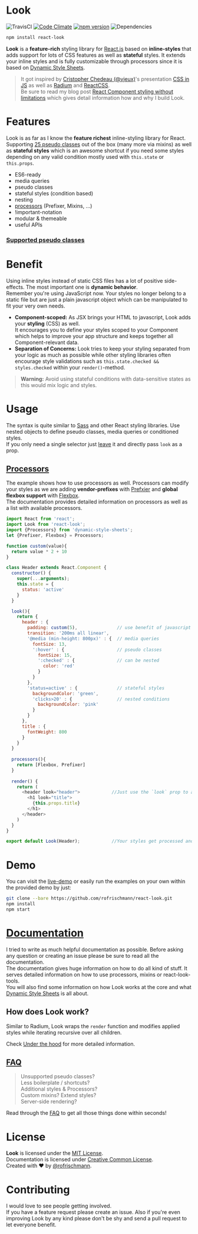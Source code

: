 # Look
![TravisCI](https://travis-ci.org/rofrischmann/react-look.svg?branch=develop) [![Code Climate](https://codeclimate.com/github/rofrischmann/react-look/badges/gpa.svg)](https://codeclimate.com/github/rofrischmann/react-look)
[![npm version](https://badge.fury.io/js/react-look.svg)](http://badge.fury.io/js/react-look)
![Dependencies](https://david-dm.org/rofrischmann/react-look.svg)
```sh
npm install react-look
```

**Look** is a **feature-rich** styling library for [React.js](https://facebook.github.io/react/) based on **inline-styles** that adds support for lots of CSS features as well as **stateful** styles. It extends your inline styles and is fully customizable through processors since it is based on [Dynamic Style Sheets](https://github.com/dynamicstylesheets).

> It got inspired by [Cristopher Chedeau (@vjeux)](https://twitter.com/vjeux)'s presentation [CSS in JS](https://speakerdeck.com/vjeux/react-css-in-js) as well as [Radium](http://projects.formidablelabs.com/radium/) and [ReactCSS](http://reactcss.com). <br>Be sure to read my blog post [React Component styling without limitations](https://medium.com/@rofrischmann/react-component-styling-without-limitations-84e5e776fd44) which gives detail information how and why I build Look.

# Features
Look is as far as I know the **feature richest** inline-styling library for React. <br>
Supporting [25 pseudo classes](docs/PseudoClasses.md) out of the box (many more via mixins) as well as **stateful styles** which is an awesome shortcut if you need some styles depending on any valid condition mostly used with `this.state` or `this.props`.
- ES6-ready
- media queries
- pseudo classes
- stateful styles (condition based)
- nesting
- [processors](docs/Processors.md) (Prefixer, Mixins, ...)
- !important-notation
- modular & themeable
- useful APIs 

### [Supported pseudo classes](docs/PseudoClasses.md#supportedpseudoclasses)
# Benefit
Using inline styles instead of static CSS files has a lot of positive side-effects. The most important one is **dynamic behavior**.<br>Remember you're using JavaScript now. Your styles no longer belong to a static file but are just a plain javascript object which can be manipulated to fit your very own needs.

* **Component-scoped:** 
As JSX brings your HTML to javascript, Look adds your **styling** (CSS) as well.<br>
It encourages you to define your styles scoped to your Component which helps to improve your app structure and keeps together all Component-relevant data.
* **Separation of Concerns:**
Look tries to keep your styling separated from your logic as much as possible while other styling libraries often encourage style validations such as `this.state.checked && styles.checked` within your `render()`-method.

> **Warning:** Avoid using stateful conditions with data-sensitive states as this would mix logic and styles.

# Usage
The syntax is quite similar to [Sass](http://sass-lang.com) and other React styling libraries. Use nested objects to define pseudo classes, media queries or conditioned styles. <br>
If you only need a single selector just [leave](docs/FAQ.md##3-look-shortcut) it and directly pass `look` as a prop.

## [Processors](docs/Processors.md)
The example shows how to use processors as well. Processors can modify your styles as we are adding **vendor-prefixes** with [Prefxier](https://github.com/dynamicstylesheets/DSS-Prefixer) and **global flexbox support** with [Flexbox](https://github.com/dynamicstylesheets/DSS-Flexbox). <br>
The documentation provides detailed information on processors as well as a list with available processors.

```javascript
import React from 'react';
import Look from 'react-look';
import {Processors} from 'dynamic-style-sheets';
let {Prefixer, Flexbox} = Processors;

function custom(value){
  return value * 2 + 10
}

class Header extends React.Component {
  constructor() {
    super(...arguments);
    this.state = {
      status: 'active'
    }
  }

  look(){
    return {
      header : {
        padding: custom(5),               // use benefit of javascript
        transition: '200ms all linear',
        '@media (min-height: 800px)' : {  // media queries
          fontSize: 13,
          ':hover' : {                    // pseudo classes
            fontSize: 15,
            ':checked' : {                // can be nested
              color: 'red'
            }
          }
        },
        'status=active' : {               // stateful styles
          backgroundColor: 'green',
          'clicks>20' : {                 // nested conditions
            backgroundColor: 'pink'       
          }
        }
      },
      title : {
        fontWeight: 800
      }
    }
  }
  
  processors(){
    return [Flexbox, Prefixer]
  }
  
  render() {
    return (
      <header look="header">            //Just use the `look` prop to apply styles
        <h1 look="title">
          {this.props.title}
        </h1>
      </header>
    )
  }
}

export default Look(Header);            //Your styles get processed and resolved here
```
# Demo 
You can visit the [live-demo](http://rofrischmann.de/react-look/) or  easily run the examples on your own within the provided demo by just:
```sh
git clone --bare https://github.com/rofrischmann/react-look.git
npm install
npm start
```

# [Documentation](docs/Docs.md#tableofcontents)
I tried to write as much helpful documentation as possible. Before asking any question or creating an issue please be sure to read all the documentation.<br>
The documentation gives huge information on how to do all kind of stuff. It serves detailed information on how to use processors, mixins or react-look-tools.<br>
You will also find some information on how Look works at the core and what [Dynamic Style Sheets](https://github.com/dynamicstylesheets) is all about.

## How does Look work?
Similar to Radium, Look wraps the `render` function and modifies applied styles while iterating recursive over all children.

Check [Under the hood](docs/UnderTheHood.md) for more detailed information. 

## [FAQ](docs/FAQ.md)
> Unsupported pseudo classes?<br>
Less boilerplate / shortcuts?<br>
Additional styles & Processors?<br>
Custom mixins? Extend styles?<br>
Server-side rendering?


Read through the [FAQ](docs/FAQ.md) to get all those things done within seconds!

# License
**Look** is licensed under the [MIT License](http://opensource.org/licenses/MIT).<br>
Documentation is licensed under [Creative Common License](http://creativecommons.org/licenses/by/4.0/).<br>
Created with ♥ by [@rofrischmann](http://rofrischmann.de).

# Contributing
I would love to see people getting involved.<br>
If you have a feature request please create an issue. Also if you're even improving Look by any kind please don't be shy and send a pull request to let everyone benefit.
